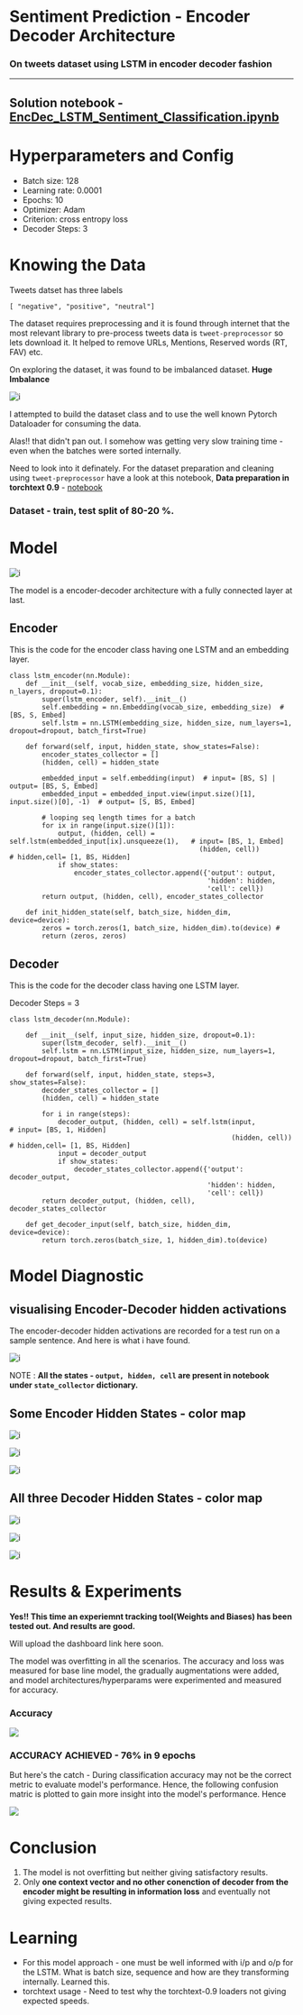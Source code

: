 # Sentiment Prediction - Encoder Decoder Architecture
### On tweets dataset using LSTM in encoder decoder fashion

--------

## Solution notebook - [EncDec_LSTM_Sentiment_Classification.ipynb](https://github.com/namanphy/END2/blob/main/S6/EncDec_LSTM_Sentiment_Classification.ipynb)

# Hyperparameters and Config
- Batch size: 128
- Learning rate: 0.0001
- Epochs: 10
- Optimizer: Adam
- Criterion: cross entropy loss
- Decoder Steps: 3

# Knowing the Data
Tweets datset has three labels 
```
[ "negative", "positive", "neutral"]
```
The dataset requires preprocessing and it is found through internet that the most relevant library to pre-process tweets data is `tweet-preprocessor` so lets download it. It helped to remove URLs, Mentions, Reserved words (RT, FAV) etc.

On exploring the dataset, it was found to be imbalanced dataset. **Huge Imbalance**

![i](https://github.com/namanphy/END2/blob/main/S6/imgs/distribution-lables.png)

I attempted to build the dataset class and to use the well known Pytorch Dataloader for consuming the data. 

Alas!! that didn't pan out. I somehow was getting very slow training time - even when the batches were sorted internally.

Need to look into it definately. For the dataset preparation and cleaning using `tweet-preprocessor` have a look at this notebook, 
**Data preparation in torchtext 0.9** - [notebook](https://github.com/namanphy/END2/blob/main/S6/tweets_dataset_torchtext_0.9.ipynb)


### Dataset - train, test split of 80-20 %.

# Model

![i](https://github.com/namanphy/END2/blob/main/S6/imgs/model.png)

The model is a encoder-decoder architecture with a fully connected layer at last.

## Encoder

This is the code for the encoder class having one LSTM and an embedding layer.

```
class lstm_encoder(nn.Module):
    def __init__(self, vocab_size, embedding_size, hidden_size, n_layers, dropout=0.1):
        super(lstm_encoder, self).__init__()
        self.embedding = nn.Embedding(vocab_size, embedding_size)  # [BS, S, Embed]
        self.lstm = nn.LSTM(embedding_size, hidden_size, num_layers=1, dropout=dropout, batch_first=True)

    def forward(self, input, hidden_state, show_states=False):
        encoder_states_collector = []
        (hidden, cell) = hidden_state

        embedded_input = self.embedding(input)  # input= [BS, S] | output= [BS, S, Embed]
        embedded_input = embedded_input.view(input.size()[1], input.size()[0], -1)  # output= [S, BS, Embed]

        # looping seq length times for a batch
        for ix in range(input.size()[1]):  
            output, (hidden, cell) = self.lstm(embedded_input[ix].unsqueeze(1),   # input= [BS, 1, Embed]
                                               (hidden, cell))                    # hidden,cell= [1, BS, Hidden]
            if show_states:
                encoder_states_collector.append({'output': output,
                                                 'hidden': hidden,
                                                 'cell': cell})
        return output, (hidden, cell), encoder_states_collector

    def init_hidden_state(self, batch_size, hidden_dim, device=device):
        zeros = torch.zeros(1, batch_size, hidden_dim).to(device) # 
        return (zeros, zeros)
```

## Decoder
This is the code for the decoder class having one LSTM layer.

Decoder Steps = 3

```
class lstm_decoder(nn.Module):

    def __init__(self, input_size, hidden_size, dropout=0.1):
        super(lstm_decoder, self).__init__()
        self.lstm = nn.LSTM(input_size, hidden_size, num_layers=1, dropout=dropout, batch_first=True)

    def forward(self, input, hidden_state, steps=3, show_states=False):
        decoder_states_collector = []
        (hidden, cell) = hidden_state

        for i in range(steps):
            decoder_output, (hidden, cell) = self.lstm(input,               # input= [BS, 1, Hidden]
                                                       (hidden, cell))      # hidden,cell= [1, BS, Hidden]
            input = decoder_output
            if show_states:
                decoder_states_collector.append({'output': decoder_output,
                                                 'hidden': hidden,
                                                 'cell': cell})
        return decoder_output, (hidden, cell), decoder_states_collector

    def get_decoder_input(self, batch_size, hidden_dim, device=device):
        return torch.zeros(batch_size, 1, hidden_dim).to(device)
```

# Model Diagnostic 
## visualising Encoder-Decoder hidden activations

The encoder-decoder hidden activations are recorded for a test run on a sample sentence. And here is what i have found. 

![i](https://github.com/namanphy/END2/blob/main/S6/imgs/output_text.png)

NOTE : **All the states - `output, hidden, cell` are present in notebook under `state_collector` dictionary.**

## Some Encoder Hidden States - color map

![i](https://github.com/namanphy/END2/blob/main/S6/imgs/e2.png)

![i](https://github.com/namanphy/END2/blob/main/S6/imgs/e13.png)

![i](https://github.com/namanphy/END2/blob/main/S6/imgs/e19.png)

## All three Decoder Hidden States - color map

![i](https://github.com/namanphy/END2/blob/main/S6/imgs/d1.png)

![i](https://github.com/namanphy/END2/blob/main/S6/imgs/d2.png)

![i](https://github.com/namanphy/END2/blob/main/S6/imgs/d3.png)


# Results & Experiments

**Yes!! This time an experiemnt tracking tool(Weights and Biases) has been tested out. And results are good.**

Will upload the dashboard link here soon.

The model was overfitting in all the scenarios. The accuracy and loss was measured for base line
model, the gradually augmentations were added, and model architectures/hyperparams were experimented and measured for accuracy.

### Accuracy
![](https://github.com/namanphy/END2/blob/main/S6/imgs/accuracy.png)


### ACCURACY ACHIEVED - 76% in 9 epochs
But here's the catch - During classification accuracy may not be the correct metric to evaluate model's performance. Hence, the following confusion matric is plotted to gain more insight into the model's performance. Hence

![](https://github.com/namanphy/END2/blob/main/S6/imgs/confusion_matrix.png)


# Conclusion

1. The model is not overfitting but neither giving satisfactory results.
2. Only **one context vector and no other conenction of decoder from the encoder might be resulting in information loss** and eventually not giving expected results.


# Learning
- For this model approach - one must be well informed with i/p and o/p for the LSTM. What is batch size, sequence and how are they transforming internally. Learned this.
- torchtext usage - Need to test why the torchtext-0.9 loaders not giving expected speeds.
